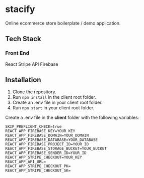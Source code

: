 # stacify

Online ecommerce store boilerplate / demo application.

## Tech Stack

### Front End

React
Stripe API
Firebase

## Installation

1. Clone the repository.
2. Run `npm install` in the client root folder.
3. Create an .env file in your client root folder.
4. Run `npm start` in your client root folder.

Create a .env file in the **client** folder with the following variables: 

    SKIP_PREFLIGHT_CHECK=true
    REACT_APP_FIREBASE_KEY=YOUR_KEY
    REACT_APP_FIREBASE_DOMAIN=YOUR_DOMAIN
    REACT_APP_FIREBASE_DATABASE=YOUR_DATABASE
    REACT_APP_FIREBASE_PROJECT_ID=YOUR_ID
    REACT_APP_FIREBASE_STORAGE_BUCKET=YOUR_BUCKET
    REACT_APP_FIREBASE_SENDER_ID=YOUR_ID
    REACT_APP_STRIPE_CHECKOUT=YOUR_KEY
    REACT_APP_API_URL=
    REACT_APP_STRIPE_CHECKOUT_PK=
    REACT_APP_STRIPE_CHECKOUT_SK=

